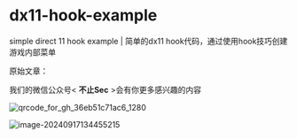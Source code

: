 # dx11-hook-example
simple direct 11 hook example | 简单的dx11 hook代码，通过使用hook技巧创建游戏内部菜单

原始文章：

我们的微信公众号< **不止Sec** >会有你更多感兴趣的内容

![qrcode_for_gh_36eb51c71ac6_1280](D:\Github\dx11-hook-example\README.assets\qrcode_for_gh_36eb51c71ac6_1280.jpg)

![image-20240917134455215](D:\Github\dx11-hook-example\README.assets\image-20240917134455215.png)